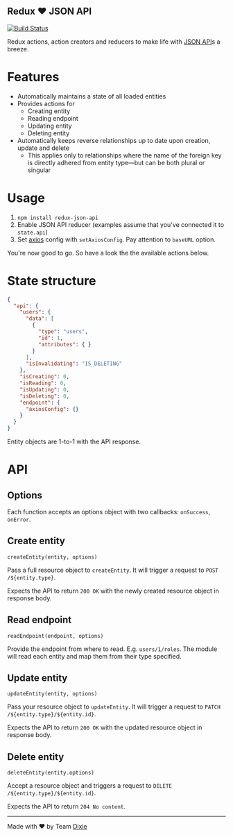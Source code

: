 Redux ❤️ JSON API
----------------
[![Build Status](https://travis-ci.org/dixieio/redux-json-api.svg?branch=master)](https://travis-ci.org/dixieio/redux-json-api)

Redux actions, action creators and reducers to make life with [JSON API](http://jsonapi.org)s a breeze.

# Features

- Automatically maintains a state of all loaded entities
- Provides actions for
  - Creating entity
  - Reading endpoint
  - Updating entity
  - Deleting entity
- Automatically keeps reverse relationships up to date upon creation, update and delete
  - This applies only to relationships where the name of the foreign key is directly adhered from entity type—but can be both plural or singular

# Usage

1. `npm install redux-json-api`
1. Enable JSON API reducer (examples assume that you've connected it to `state.api`)
1. Set [axios](https://github.com/mzabriskie/axios) config with `setAxiosConfig`. Pay attention to `baseURL` option.

You're now good to go. So have a look the the available actions below.

# State structure

```json
{
  "api": {
    "users": {
      "data": [
        {
          "type": "users",
          "id": 1,
          "attributes": { }
        }
      ],
      "isInvalidating": "IS_DELETING"
    },
    "isCreating": 0,
    "isReading": 0,
    "isUpdating": 0,
    "isDeleting": 0,
    "endpoint": {
      "axiosConfig": {}
    }
  }
}
```

Entity objects are 1-to-1 with the API response.

# API

## Options

Each function accepts an options object with two callbacks: `onSuccess`, `onError`.

## Create entity

`createEntity(entity, options)`

Pass a full resource object to `createEntity`. It will trigger a request to `POST /${entity.type}`.

Expects the API to return `200 OK` with the newly created resource object in response body.

## Read endpoint

`readEndpoint(endpoint, options)`

Provide the endpoint from where to read. E.g. `users/1/roles`. The module will read each entity and map them from their type specified.

## Update entity

`updateEntity(entity, options)`

Pass your resource object to `updateEntity`. It will trigger a request to `PATCH /${entity.type}/${entity.id}`.

Expects the API to return `200 OK` with the updated resource object in response body.

## Delete entity

`deleteEntity(entity.options)`

Accept a resource object and triggers a request to `DELETE /${entity.type}/${entity.id}`.

Expects the API to return `204 No content`.

* * *

Made with ❤️ by Team [Dixie][dixie]

 [dixie]: http://dixie.io
